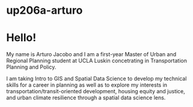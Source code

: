 # up206a-arturo
# Hello!

My name is Arturo Jacobo and I am a first-year Master of Urban and Regional Planning student at UCLA Luskin concetrating in Transportation Planning and Policy. 

I am taking Intro to GIS and Spatial Data Science to develop my technical skills for a career in planning as well as to explore my interests in transportation/transit-oriented development, housing equity and justice, and urban climate resilience through a spatial data science lens.

